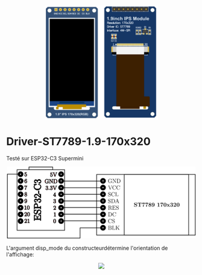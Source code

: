<p align="center">
  <img src="./ST7789_1.9_170x320.png" width="300">
<p/>



# Driver-ST7789-1.9-170x320
Testé sur ESP32-C3 Supermini



<p align="center">
  <img src="./Branchement.png" width="500">
<p/>


L'argument disp_mode du constructeurdétermine l'orientation de l'affichage:

<p align="center">
  <img src="./display_mode.png" width="800">
<p/>
